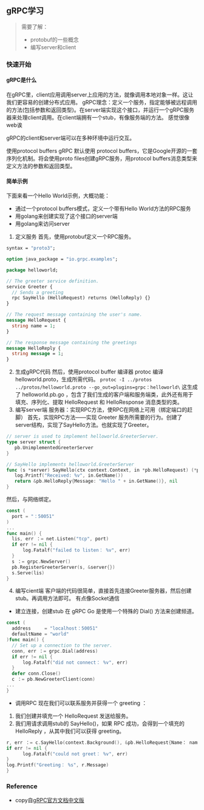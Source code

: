 ## gRPC学习
> 需要了解：
>  - protobuf的一些概念
>  - 编写server和client
### 快速开始
#### gRPC是什么
在gRPC里，client应用调用server上应用的方法，就像调用本地对象一样。这让我们更容易的创建分布式应用。
gRPC理念：定义一个服务，指定能够被远程调用的方法(包括参数和返回类型)。在server端实现这个接口，并运行一个gRPC服务器来处理client调用。在client端拥有一个stub，有像服务端的方法。
感觉很像web诶

gRPC的client和server端可以在多种环境中运行交互。

使用protocol buffers
gRPC 默认使用 protocol buffers，它是Google开源的一套序列化机制。将会使用proto files创建gRPC服务，用protocol buffers消息类型来定义方法的参数和返回类型。
#### 简单示例
下面来看一个Hello World示例，大概功能：
- 通过一个protocol buffers模式，定义一个带有Hello World方法的RPC服务
- 用golang来创建实现了这个接口的server端
- 用golang来访问server

1. 定义服务
首先，使用protobuf定义一个RPC服务。
```protobuf
syntax = "proto3";

option java_package = "io.grpc.examples";

package helloworld;

// The greeter service definition.
service Greeter {
  // Sends a greeting
  rpc SayHello (HelloRequest) returns (HelloReply) {}
}

// The request message containing the user's name.
message HelloRequest {
  string name = 1;
}

// The response message containing the greetings
message HelloReply {
  string message = 1;
}
```
2. 生成gRPC代码
然后，使用protocol buffer 编译器 protoc 编译helloworld.proto，生成所需代码。
`protoc -I ../protos ../protos/helloworld.proto --go_out=plugins=grpc：helloworld\`
这生成了 helloworld.pb.go ，包含了我们生成的客户端和服务端类，此外还有用于填充、序列化、提取 HelloRequest 和 HelloResponse 消息类型的类。
3. 编写server端
服务器：实现RPC方法，使RPC在网络上可用（绑定端口的赶脚）
首先，实现RPC方法——实现 Greeter 服务所需要的行为。创建了server结构，实现了SayHello方法。也就实现了Greeter。
```go
// server is used to implement helloworld.GreeterServer.
type server struct {
   pb.UnimplementedGreeterServer
}

// SayHello implements helloworld.GreeterServer
func (s *server) SayHello(ctx context.Context, in *pb.HelloRequest) (*pb.HelloReply, error) {
   log.Printf("Received: %v", in.GetName())
   return &pb.HelloReply{Message: "Hello " + in.GetName()}, nil
}
```
然后，与网络绑定。
```go
const (
  port = "：50051"
)
...
func main() {
  lis, err ：= net.Listen("tcp", port)
  if err != nil {
      log.Fatalf("failed to listen： %v", err)
  }
  s ：= grpc.NewServer()
  pb.RegisterGreeterServer(s, &server{})
  s.Serve(lis)
}
```
4. 编写cient端
客户端的代码很简单，直接首先连接Greeter服务器，然后创建stub。再调用方法即可。
有点像Socket通信
- 建立连接，创建stub
在 gRPC Go 是使用一个特殊的 Dial() 方法来创建频道。
```go
const (
  address     = "localhost：50051"
  defaultName = "world"
)func main() {
  // Set up a connection to the server.
  conn, err ：= grpc.Dial(address)
  if err != nil {
      log.Fatalf("did not connect： %v", err)
  }
  defer conn.Close()
  c ：= pb.NewGreeterClient(conn)
...
}
```
- 调用RPC
现在我们可以联系服务并获得一个 greeting ：
1. 我们创建并填充一个 HelloRequest 发送给服务。
2. 我们用请求调用stub的 SayHello()，如果 RPC 成功，会得到一个填充的 HelloReply ，从其中我们可以获得 greeting。
```go
r, err ：= c.SayHello(context.Background(), &pb.HelloRequest{Name： name})
if err != nil {
      log.Fatalf("could not greet： %v", err)
}
log.Printf("Greeting： %s", r.Message)
}
```
### Reference
- copy自[gRPC官方文档中文版](http://grpc.mydoc.io/?t=60133)
